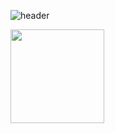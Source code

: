 ![header](https://capsule-render.vercel.app/api?type=cylinder&color=0:e44d26,100:f16529&height=80&section=header&text=Hi%20Everyone!&fontSize=40&animation=fadeIn)

<img height=150px src="https://streak-stats.demolab.com?user=BDeuDev&theme=algolia">

